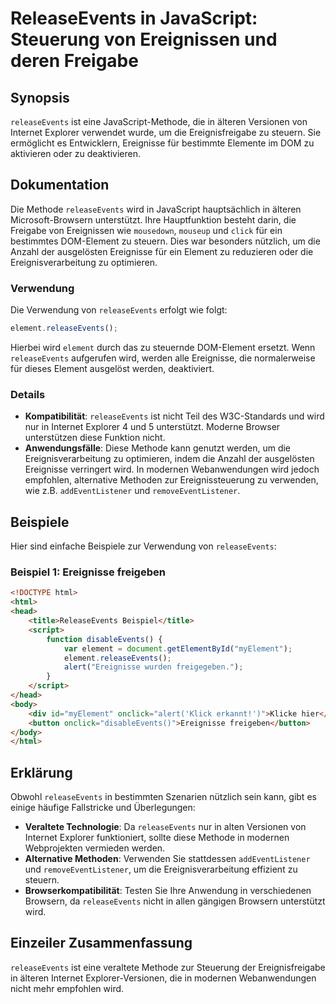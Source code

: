 <!--
Meta Description: # ReleaseEvents in JavaScript: Steuerung von Ereignissen und deren Freigabe ## Synopsis `releaseEvents` ist eine JavaScript-Methode, die in älteren Ve...
Meta Keywords: releaseevents, die, wird, element, und
-->

# ReleaseEvents in JavaScript: Steuerung von Ereignissen und deren Freigabe

## Synopsis
`releaseEvents` ist eine JavaScript-Methode, die in älteren Versionen von Internet Explorer verwendet wurde, um die Ereignisfreigabe zu steuern. Sie ermöglicht es Entwicklern, Ereignisse für bestimmte Elemente im DOM zu aktivieren oder zu deaktivieren.

## Dokumentation
Die Methode `releaseEvents` wird in JavaScript hauptsächlich in älteren Microsoft-Browsern unterstützt. Ihre Hauptfunktion besteht darin, die Freigabe von Ereignissen wie `mousedown`, `mouseup` und `click` für ein bestimmtes DOM-Element zu steuern. Dies war besonders nützlich, um die Anzahl der ausgelösten Ereignisse für ein Element zu reduzieren oder die Ereignisverarbeitung zu optimieren.

### Verwendung
Die Verwendung von `releaseEvents` erfolgt wie folgt:

```javascript
element.releaseEvents();
```

Hierbei wird `element` durch das zu steuernde DOM-Element ersetzt. Wenn `releaseEvents` aufgerufen wird, werden alle Ereignisse, die normalerweise für dieses Element ausgelöst werden, deaktiviert.

### Details
- **Kompatibilität**: `releaseEvents` ist nicht Teil des W3C-Standards und wird nur in Internet Explorer 4 und 5 unterstützt. Moderne Browser unterstützen diese Funktion nicht.
- **Anwendungsfälle**: Diese Methode kann genutzt werden, um die Ereignisverarbeitung zu optimieren, indem die Anzahl der ausgelösten Ereignisse verringert wird. In modernen Webanwendungen wird jedoch empfohlen, alternative Methoden zur Ereignissteuerung zu verwenden, wie z.B. `addEventListener` und `removeEventListener`.

## Beispiele
Hier sind einfache Beispiele zur Verwendung von `releaseEvents`:

### Beispiel 1: Ereignisse freigeben
```html
<!DOCTYPE html>
<html>
<head>
    <title>ReleaseEvents Beispiel</title>
    <script>
        function disableEvents() {
            var element = document.getElementById("myElement");
            element.releaseEvents();
            alert("Ereignisse wurden freigegeben.");
        }
    </script>
</head>
<body>
    <div id="myElement" onclick="alert('Klick erkannt!')">Klicke hier</div>
    <button onclick="disableEvents()">Ereignisse freigeben</button>
</body>
</html>
```

## Erklärung
Obwohl `releaseEvents` in bestimmten Szenarien nützlich sein kann, gibt es einige häufige Fallstricke und Überlegungen:

- **Veraltete Technologie**: Da `releaseEvents` nur in alten Versionen von Internet Explorer funktioniert, sollte diese Methode in modernen Webprojekten vermieden werden.
- **Alternative Methoden**: Verwenden Sie stattdessen `addEventListener` und `removeEventListener`, um die Ereignisverarbeitung effizient zu steuern.
- **Browserkompatibilität**: Testen Sie Ihre Anwendung in verschiedenen Browsern, da `releaseEvents` nicht in allen gängigen Browsern unterstützt wird.

## Einzeiler Zusammenfassung
`releaseEvents` ist eine veraltete Methode zur Steuerung der Ereignisfreigabe in älteren Internet Explorer-Versionen, die in modernen Webanwendungen nicht mehr empfohlen wird.